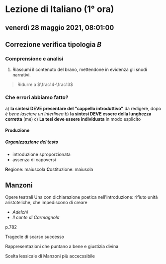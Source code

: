 # Lezione di Italiano (1° ora)

## venerdì 28 maggio 2021, 08:01:00

## Correzione verifica tipologia $B$

  ### Comprensione e analisi
  1. Riassumi il contenuto del brano, mettendone in evidenza gli snodi narrativi.

> Ridurre a $\frac14-\frac13$ 

### Che errori abbiamo fatto?

a) **la sintesi DEVE presentare del "cappello introduttivo"** da redigere, dopo *è bene lasciare un'interlinea*
b) **la sintesi DEVE essere della lunghezza corretta** (me)
c) **La tesi deve essere individuata** in modo esplicito
#### Produzione
##### Organizzazione del testo
* introduzione sproporzionata
* assenza di capoversi

**R**egione: maiuscola
**C**ostituzione: maiusola

## Manzoni
Opere teatrali
Una con dichiarazione poetica nell'introduzione: rifiuto unità aristoteliche, che impediscono di creare

* *Adelchi*
* *Il conte di Carmagnola*

p.782


Tragedie di scarso successo

Rappresentazioni che puntano a bene e giustizia divina

Scelta lessicale di Manzoni più accecssibile
<!--stackedit_data:
eyJoaXN0b3J5IjpbMjg2NjEyODUwLDcwODA2MDAwMiwxNDY2MT
MzNzUyLDE0MzA2NTM1NTgsMTY4MzQ4NDAxXX0=
-->